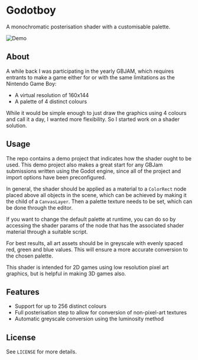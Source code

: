 # Godotboy
A monochromatic posterisation shader with a customisable palette.

![Demo](demo.png)

## About
A while back I was participating in the yearly GBJAM, which requires entrants to
make a game either for or with the same limitations as the Nintendo Game Boy:

- A virtual resolution of 160x144
- A palette of 4 distinct colours

While it would be simple enough to just draw the graphics using 4 colours and
call it a day, I wanted more flexibility. So I started work on a shader solution.

## Usage
The repo contains a demo project that indicates how the shader ought to be used.
This demo project also makes a great start for any GBJam submissions written
using the Godot engine, since all of the project and import options have been
preconfigured.

In general, the shader should be applied as a material to a `ColorRect` node
placed above all objects in the scene, which can be achieved by making it the
child of a `CanvasLayer`. Then a palette texture needs to be set, which can be
done through the editor.

If you want to change the default palette at runtime, you can do so by accessing
the shader params of the node that has the associated shader material through
a suitable script.

For best results, all art assets should be in greyscale with evenly spaced red,
green and blue values. This will ensure a more accurate conversion to the chosen
palette.

This shader is intended for 2D games using low resolution pixel art graphics,
but is helpful in making 3D games also.

## Features
- Support for up to 256 distinct colours
- Full posterisation step to allow for conversion of non-pixel-art textures
- Automatic greyscale conversion using the luminosity method

## License
See `LICENSE` for more details.